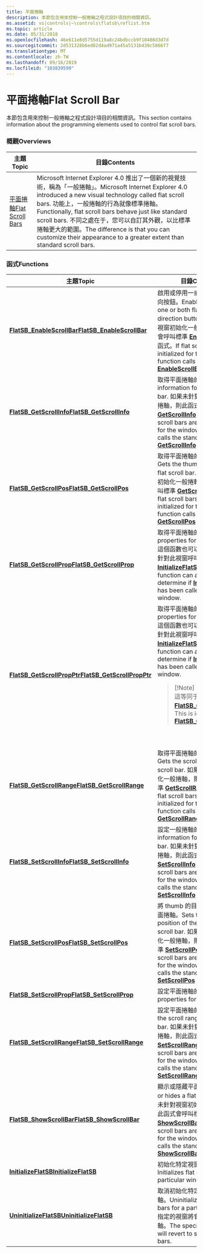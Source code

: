 ```yaml
---
title: 平面捲軸
description: 本節包含用來控制一般捲軸之程式設計項目的相關資訊。
ms.assetid: vs|controls|~\controls\flatsb\reflist.htm
ms.topic: article
ms.date: 05/31/2018
ms.openlocfilehash: 46e611e8d5755d119a8c24bdbccb9f10408d3d7d
ms.sourcegitcommit: 2d531328b6ed82d4ad971a45a5131b430c5866f7
ms.translationtype: MT
ms.contentlocale: zh-TW
ms.lasthandoff: 09/16/2019
ms.locfileid: "103839599"
---
```

# <a name="flat-scroll-bar"></a><span data-ttu-id="6f374-103">平面捲軸</span><span class="sxs-lookup"><span data-stu-id="6f374-103">Flat Scroll Bar</span></span>

<span data-ttu-id="6f374-104">本節包含用來控制一般捲軸之程式設計項目的相關資訊。</span><span class="sxs-lookup"><span data-stu-id="6f374-104">This section contains information about the programming elements used to control flat scroll bars.</span></span>

### <a name="overviews"></a><span data-ttu-id="6f374-105">概觀</span><span class="sxs-lookup"><span data-stu-id="6f374-105">Overviews</span></span>



| <span data-ttu-id="6f374-106">主題</span><span class="sxs-lookup"><span data-stu-id="6f374-106">Topic</span></span>                                    | <span data-ttu-id="6f374-107">目錄</span><span class="sxs-lookup"><span data-stu-id="6f374-107">Contents</span></span>                                                                                                                                                                                                                                                                              |
|------------------------------------------|---------------------------------------------------------------------------------------------------------------------------------------------------------------------------------------------------------------------------------------------------------------------------------------|
| [<span data-ttu-id="6f374-108">平面捲軸</span><span class="sxs-lookup"><span data-stu-id="6f374-108">Flat Scroll Bars</span></span>](flat-scroll-bars.md) | <span data-ttu-id="6f374-109">Microsoft Internet Explorer 4.0 推出了一個新的視覺技術，稱為「一般捲軸」。</span><span class="sxs-lookup"><span data-stu-id="6f374-109">Microsoft Internet Explorer 4.0 introduced a new visual technology called flat scroll bars.</span></span> <span data-ttu-id="6f374-110">功能上，一般捲軸的行為就像標準捲軸。</span><span class="sxs-lookup"><span data-stu-id="6f374-110">Functionally, flat scroll bars behave just like standard scroll bars.</span></span> <span data-ttu-id="6f374-111">不同之處在于，您可以自訂其外觀，以比標準捲軸更大的範圍。</span><span class="sxs-lookup"><span data-stu-id="6f374-111">The difference is that you can customize their appearance to a greater extent than standard scroll bars.</span></span><br/> |



 

### <a name="functions"></a><span data-ttu-id="6f374-112">函式</span><span class="sxs-lookup"><span data-stu-id="6f374-112">Functions</span></span>



<table>
<colgroup>
<col style="width: 50%" />
<col style="width: 50%" />
</colgroup>
<thead>
<tr class="header">
<th><span data-ttu-id="6f374-113">主題</span><span class="sxs-lookup"><span data-stu-id="6f374-113">Topic</span></span></th>
<th><span data-ttu-id="6f374-114">目錄</span><span class="sxs-lookup"><span data-stu-id="6f374-114">Contents</span></span></th>
</tr>
</thead>
<tbody>
<tr class="odd">
<td><span data-ttu-id="6f374-115"><a href="/windows/desktop/api/Commctrl/nf-commctrl-flatsb_enablescrollbar"><strong>FlatSB_EnableScrollBar</strong></a></span><span class="sxs-lookup"><span data-stu-id="6f374-115"><a href="/windows/desktop/api/Commctrl/nf-commctrl-flatsb_enablescrollbar"><strong>FlatSB_EnableScrollBar</strong></a></span></span></td>
<td><span data-ttu-id="6f374-116">啟用或停用一或兩個平面捲軸方向按鈕。</span><span class="sxs-lookup"><span data-stu-id="6f374-116">Enables or disables one or both flat scroll bar direction buttons.</span></span> <span data-ttu-id="6f374-117">如果未針對視窗初始化一般捲軸，則此函式會呼叫標準 <a href="/windows/desktop/api/Winuser/nf-winuser-enablescrollbar"><strong>EnableScrollBar</strong></a> 函式。</span><span class="sxs-lookup"><span data-stu-id="6f374-117">If flat scroll bars are not initialized for the window, this function calls the standard <a href="/windows/desktop/api/Winuser/nf-winuser-enablescrollbar"><strong>EnableScrollBar</strong></a> function.</span></span> <br/></td>
</tr>
<tr class="even">
<td><span data-ttu-id="6f374-118"><a href="/windows/desktop/api/Commctrl/nf-commctrl-flatsb_getscrollinfo"><strong>FlatSB_GetScrollInfo</strong></a></span><span class="sxs-lookup"><span data-stu-id="6f374-118"><a href="/windows/desktop/api/Commctrl/nf-commctrl-flatsb_getscrollinfo"><strong>FlatSB_GetScrollInfo</strong></a></span></span></td>
<td><span data-ttu-id="6f374-119">取得平面捲軸的資訊。</span><span class="sxs-lookup"><span data-stu-id="6f374-119">Gets the information for a flat scroll bar.</span></span> <span data-ttu-id="6f374-120">如果未針對視窗初始化一般捲軸，則此函式會呼叫標準 <a href="/windows/desktop/api/Winuser/nf-winuser-getscrollinfo"><strong>GetScrollInfo</strong></a> 函式。</span><span class="sxs-lookup"><span data-stu-id="6f374-120">If flat scroll bars are not initialized for the window, this function calls the standard <a href="/windows/desktop/api/Winuser/nf-winuser-getscrollinfo"><strong>GetScrollInfo</strong></a> function.</span></span> <br/></td>
</tr>
<tr class="odd">
<td><span data-ttu-id="6f374-121"><a href="/windows/desktop/api/Commctrl/nf-commctrl-flatsb_getscrollpos"><strong>FlatSB_GetScrollPos</strong></a></span><span class="sxs-lookup"><span data-stu-id="6f374-121"><a href="/windows/desktop/api/Commctrl/nf-commctrl-flatsb_getscrollpos"><strong>FlatSB_GetScrollPos</strong></a></span></span></td>
<td><span data-ttu-id="6f374-122">取得平面捲軸的捲動方塊位置。</span><span class="sxs-lookup"><span data-stu-id="6f374-122">Gets the thumb position in a flat scroll bar.</span></span> <span data-ttu-id="6f374-123">如果未針對視窗初始化一般捲軸，則此函式會呼叫標準 <a href="/windows/desktop/api/Winuser/nf-winuser-getscrollpos"><strong>GetScrollPos</strong></a> 函式。</span><span class="sxs-lookup"><span data-stu-id="6f374-123">If flat scroll bars are not initialized for the window, this function calls the standard <a href="/windows/desktop/api/Winuser/nf-winuser-getscrollpos"><strong>GetScrollPos</strong></a> function.</span></span> <br/></td>
</tr>
<tr class="even">
<td><span data-ttu-id="6f374-124"><a href="/windows/desktop/api/Commctrl/nf-commctrl-flatsb_getscrollprop"><strong>FlatSB_GetScrollProp</strong></a></span><span class="sxs-lookup"><span data-stu-id="6f374-124"><a href="/windows/desktop/api/Commctrl/nf-commctrl-flatsb_getscrollprop"><strong>FlatSB_GetScrollProp</strong></a></span></span></td>
<td><span data-ttu-id="6f374-125">取得平面捲軸的屬性。</span><span class="sxs-lookup"><span data-stu-id="6f374-125">Gets the properties for a flat scroll bar.</span></span> <span data-ttu-id="6f374-126">這個函數也可以用來判斷是否已針對此視窗呼叫 <a href="/windows/desktop/api/Commctrl/nf-commctrl-initializeflatsb"><strong>InitializeFlatSB</strong></a> 。</span><span class="sxs-lookup"><span data-stu-id="6f374-126">This function can also be used to determine if <a href="/windows/desktop/api/Commctrl/nf-commctrl-initializeflatsb"><strong>InitializeFlatSB</strong></a> has been called for this window.</span></span> <br/></td>
</tr>
<tr class="odd">
<td><span data-ttu-id="6f374-127"><a href="/windows/desktop/api/Commctrl/nf-commctrl-flatsb_getscrollpropptr"><strong>FlatSB_GetScrollPropPtr</strong></a></span><span class="sxs-lookup"><span data-stu-id="6f374-127"><a href="/windows/desktop/api/Commctrl/nf-commctrl-flatsb_getscrollpropptr"><strong>FlatSB_GetScrollPropPtr</strong></a></span></span></td>
<td><span data-ttu-id="6f374-128">取得平面捲軸的屬性。</span><span class="sxs-lookup"><span data-stu-id="6f374-128">Gets the properties for a flat scroll bar.</span></span> <span data-ttu-id="6f374-129">這個函數也可以用來判斷是否已針對此視窗呼叫 <a href="/windows/desktop/api/Commctrl/nf-commctrl-initializeflatsb"><strong>InitializeFlatSB</strong></a> 。</span><span class="sxs-lookup"><span data-stu-id="6f374-129">This function can also be used to determine if <a href="/windows/desktop/api/Commctrl/nf-commctrl-initializeflatsb"><strong>InitializeFlatSB</strong></a> has been called for this window.</span></span>
<blockquote>
[!Note]<br />
<span data-ttu-id="6f374-130">這等同于 <a href="/windows/desktop/api/Commctrl/nf-commctrl-flatsb_getscrollprop"><strong>FlatSB_GetScrollProp</strong></a>。</span><span class="sxs-lookup"><span data-stu-id="6f374-130">This is identical to <a href="/windows/desktop/api/Commctrl/nf-commctrl-flatsb_getscrollprop"><strong>FlatSB_GetScrollProp</strong></a>.</span></span>
</blockquote>
<br/> <br/></td>
</tr>
<tr class="even">
<td><span data-ttu-id="6f374-131"><a href="/windows/desktop/api/Commctrl/nf-commctrl-flatsb_getscrollrange"><strong>FlatSB_GetScrollRange</strong></a></span><span class="sxs-lookup"><span data-stu-id="6f374-131"><a href="/windows/desktop/api/Commctrl/nf-commctrl-flatsb_getscrollrange"><strong>FlatSB_GetScrollRange</strong></a></span></span></td>
<td><span data-ttu-id="6f374-132">取得平面捲軸的捲軸範圍。</span><span class="sxs-lookup"><span data-stu-id="6f374-132">Gets the scroll range for a flat scroll bar.</span></span> <span data-ttu-id="6f374-133">如果未針對視窗初始化一般捲軸，則此函式會呼叫標準 <a href="/windows/desktop/api/Winuser/nf-winuser-getscrollrange"><strong>GetScrollRange</strong></a> 函式。</span><span class="sxs-lookup"><span data-stu-id="6f374-133">If flat scroll bars are not initialized for the window, this function calls the standard <a href="/windows/desktop/api/Winuser/nf-winuser-getscrollrange"><strong>GetScrollRange</strong></a> function.</span></span> <br/></td>
</tr>
<tr class="odd">
<td><span data-ttu-id="6f374-134"><a href="/windows/desktop/api/Commctrl/nf-commctrl-flatsb_setscrollinfo"><strong>FlatSB_SetScrollInfo</strong></a></span><span class="sxs-lookup"><span data-stu-id="6f374-134"><a href="/windows/desktop/api/Commctrl/nf-commctrl-flatsb_setscrollinfo"><strong>FlatSB_SetScrollInfo</strong></a></span></span></td>
<td><span data-ttu-id="6f374-135">設定一般捲軸的資訊。</span><span class="sxs-lookup"><span data-stu-id="6f374-135">Sets the information for a flat scroll bar.</span></span> <span data-ttu-id="6f374-136">如果未針對視窗初始化一般捲軸，則此函式會呼叫標準 <a href="/windows/desktop/api/Winuser/nf-winuser-setscrollinfo"><strong>SetScrollInfo</strong></a> 函式。</span><span class="sxs-lookup"><span data-stu-id="6f374-136">If flat scroll bars are not initialized for the window, this function calls the standard <a href="/windows/desktop/api/Winuser/nf-winuser-setscrollinfo"><strong>SetScrollInfo</strong></a> function.</span></span> <br/></td>
</tr>
<tr class="even">
<td><span data-ttu-id="6f374-137"><a href="/windows/desktop/api/Commctrl/nf-commctrl-flatsb_setscrollpos"><strong>FlatSB_SetScrollPos</strong></a></span><span class="sxs-lookup"><span data-stu-id="6f374-137"><a href="/windows/desktop/api/Commctrl/nf-commctrl-flatsb_setscrollpos"><strong>FlatSB_SetScrollPos</strong></a></span></span></td>
<td><span data-ttu-id="6f374-138">將 thumb 的目前位置設定為平面捲軸。</span><span class="sxs-lookup"><span data-stu-id="6f374-138">Sets the current position of the thumb in a flat scroll bar.</span></span> <span data-ttu-id="6f374-139">如果未針對視窗初始化一般捲軸，則此函式會呼叫標準 <a href="/windows/desktop/api/Winuser/nf-winuser-setscrollpos"><strong>SetScrollPos</strong></a> 函式。</span><span class="sxs-lookup"><span data-stu-id="6f374-139">If flat scroll bars are not initialized for the window, this function calls the standard <a href="/windows/desktop/api/Winuser/nf-winuser-setscrollpos"><strong>SetScrollPos</strong></a> function.</span></span> <br/></td>
</tr>
<tr class="odd">
<td><span data-ttu-id="6f374-140"><a href="/windows/desktop/api/Commctrl/nf-commctrl-flatsb_setscrollprop"><strong>FlatSB_SetScrollProp</strong></a></span><span class="sxs-lookup"><span data-stu-id="6f374-140"><a href="/windows/desktop/api/Commctrl/nf-commctrl-flatsb_setscrollprop"><strong>FlatSB_SetScrollProp</strong></a></span></span></td>
<td><span data-ttu-id="6f374-141">設定平面捲軸的屬性。</span><span class="sxs-lookup"><span data-stu-id="6f374-141">Sets the properties for a flat scroll bar.</span></span> <br/></td>
</tr>
<tr class="even">
<td><span data-ttu-id="6f374-142"><a href="/windows/desktop/api/Commctrl/nf-commctrl-flatsb_setscrollrange"><strong>FlatSB_SetScrollRange</strong></a></span><span class="sxs-lookup"><span data-stu-id="6f374-142"><a href="/windows/desktop/api/Commctrl/nf-commctrl-flatsb_setscrollrange"><strong>FlatSB_SetScrollRange</strong></a></span></span></td>
<td><span data-ttu-id="6f374-143">設定平面捲軸的捲軸範圍。</span><span class="sxs-lookup"><span data-stu-id="6f374-143">Sets the scroll range of a flat scroll bar.</span></span> <span data-ttu-id="6f374-144">如果未針對視窗初始化一般捲軸，則此函式會呼叫標準 <a href="/windows/desktop/api/Winuser/nf-winuser-setscrollrange"><strong>SetScrollRange</strong></a> 函式。</span><span class="sxs-lookup"><span data-stu-id="6f374-144">If flat scroll bars are not initialized for the window, this function calls the standard <a href="/windows/desktop/api/Winuser/nf-winuser-setscrollrange"><strong>SetScrollRange</strong></a> function.</span></span> <br/></td>
</tr>
<tr class="odd">
<td><span data-ttu-id="6f374-145"><a href="/windows/desktop/api/Commctrl/nf-commctrl-flatsb_showscrollbar"><strong>FlatSB_ShowScrollBar</strong></a></span><span class="sxs-lookup"><span data-stu-id="6f374-145"><a href="/windows/desktop/api/Commctrl/nf-commctrl-flatsb_showscrollbar"><strong>FlatSB_ShowScrollBar</strong></a></span></span></td>
<td><span data-ttu-id="6f374-146">顯示或隱藏平面捲軸。</span><span class="sxs-lookup"><span data-stu-id="6f374-146">Shows or hides a flat scroll bar.</span></span> <span data-ttu-id="6f374-147">如果未針對視窗初始化一般捲軸，則此函式會呼叫標準 <a href="/windows/desktop/api/Winuser/nf-winuser-showscrollbar"><strong>ShowScrollBar</strong></a> 函式。</span><span class="sxs-lookup"><span data-stu-id="6f374-147">If flat scroll bars are not initialized for the window, this function calls the standard <a href="/windows/desktop/api/Winuser/nf-winuser-showscrollbar"><strong>ShowScrollBar</strong></a> function.</span></span> <br/></td>
</tr>
<tr class="even">
<td><span data-ttu-id="6f374-148"><a href="/windows/desktop/api/Commctrl/nf-commctrl-initializeflatsb"><strong>InitializeFlatSB</strong></a></span><span class="sxs-lookup"><span data-stu-id="6f374-148"><a href="/windows/desktop/api/Commctrl/nf-commctrl-initializeflatsb"><strong>InitializeFlatSB</strong></a></span></span></td>
<td><span data-ttu-id="6f374-149">初始化特定視窗的平面捲軸。</span><span class="sxs-lookup"><span data-stu-id="6f374-149">Initializes flat scroll bars for a particular window.</span></span> <br/></td>
</tr>
<tr class="odd">
<td><span data-ttu-id="6f374-150"><a href="/windows/desktop/api/Commctrl/nf-commctrl-uninitializeflatsb"><strong>UninitializeFlatSB</strong></a></span><span class="sxs-lookup"><span data-stu-id="6f374-150"><a href="/windows/desktop/api/Commctrl/nf-commctrl-uninitializeflatsb"><strong>UninitializeFlatSB</strong></a></span></span></td>
<td><span data-ttu-id="6f374-151">取消初始化特定視窗的平面捲軸。</span><span class="sxs-lookup"><span data-stu-id="6f374-151">Uninitializes flat scroll bars for a particular window.</span></span> <span data-ttu-id="6f374-152">指定的視窗將會還原為標準捲軸。</span><span class="sxs-lookup"><span data-stu-id="6f374-152">The specified window will revert to standard scroll bars.</span></span> <br/></td>
</tr>
</tbody>
</table>



 

 

 





